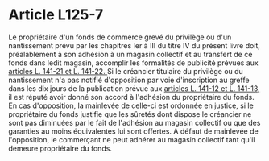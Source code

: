 # Article L125-7

Le propriétaire d'un fonds de commerce grevé du privilège ou d'un nantissement prévu par les chapitres Ier à III du titre IV du présent livre doit, préalablement à son adhésion à un magasin collectif et au transfert de ce fonds dans ledit magasin, accomplir les formalités de publicité prévues aux <a href='/affichCodeArticle.do?cidTexte=LEGITEXT000005634379&idArticle=LEGIARTI000031010514&dateTexte=&categorieLien=id' title='Code de commerce - art. L141-21 (M)'>articles L. 141-21 et L. 141-22. </a>Si le créancier titulaire du privilège ou du nantissement n'a pas notifié d'opposition par voie d'inscription au greffe dans les dix jours de la     publication prévue aux <a href='/affichCodeArticle.do?cidTexte=LEGITEXT000005634379&idArticle=LEGIARTI000031010587&dateTexte=&categorieLien=id' title='Code de commerce - art. L141-12 (M)'>articles L. 141-12 et L. 141-13, </a>il est réputé avoir donné son accord à l'adhésion du propriétaire du fonds. En cas d'opposition, la mainlevée de celle-ci est ordonnée en justice, si le propriétaire du fonds justifie que les sûretés dont dispose le créancier ne sont pas diminuées par le fait de l'adhésion au magasin collectif ou que des garanties au moins équivalentes lui sont offertes. A défaut de mainlevée de l'opposition, le commerçant ne peut adhérer au magasin collectif tant qu'il demeure propriétaire du fonds.